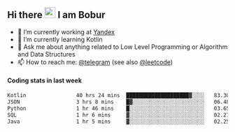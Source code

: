 ## Hi there <img src="https://media.giphy.com/media/hvRJCLFzcasrR4ia7z/giphy.gif" width="25px" height="25px"> I am Bobur

- 💼 I’m currently working at [Yandex](https://yandex.ru/)
- 🌱 I’m currently learning Kotlin
- 💬 Ask me about anything related to Low Level Programming or Algorithm and Data Structures
- 📫 How to reach me: [@telegram](https://t.me/octoant) (see also [@leetcode](https://leetcode.com/octoant/))    

#### Coding stats in last week

<!--START_SECTION:waka-->

```txt
Kotlin                40 hrs 24 mins  ████████████████████▓░░░░   83.30 %
JSON                  3 hrs 8 mins    █▓░░░░░░░░░░░░░░░░░░░░░░░   06.48 %
Python                1 hr 46 mins    █░░░░░░░░░░░░░░░░░░░░░░░░   03.65 %
SQL                   1 hr 6 mins     ▓░░░░░░░░░░░░░░░░░░░░░░░░   02.27 %
Java                  1 hr 5 mins     ▓░░░░░░░░░░░░░░░░░░░░░░░░   02.25 %
```

<!--END_SECTION:waka-->
